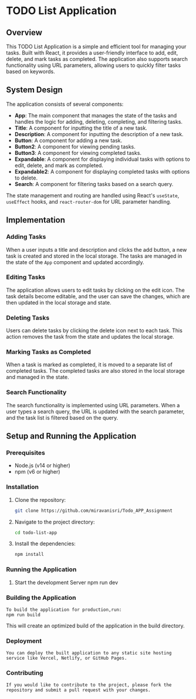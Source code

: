 # TODO List Application

## Overview

This TODO List Application is a simple and efficient tool for managing your tasks. Built with React, it provides a user-friendly interface to add, edit, delete, and mark tasks as completed. The application also supports search functionality using URL parameters, allowing users to quickly filter tasks based on keywords.

## System Design

The application consists of several components:
- **App**: The main component that manages the state of the tasks and handles the logic for adding, deleting, completing, and filtering tasks.
- **Title**: A component for inputting the title of a new task.
- **Description**: A component for inputting the description of a new task.
- **Button**: A component for adding a new task.
- **Button2**: A component for viewing pending tasks.
- **Button3**: A component for viewing completed tasks.
- **Expandable**: A component for displaying individual tasks with options to edit, delete, and mark as completed.
- **Expandable2**: A component for displaying completed tasks with options to delete.
- **Search**: A component for filtering tasks based on a search query.

The state management and routing are handled using React's `useState`, `useEffect` hooks, and `react-router-dom` for URL parameter handling.

## Implementation

### Adding Tasks

When a user inputs a title and description and clicks the add button, a new task is created and stored in the local storage. The tasks are managed in the state of the `App` component and updated accordingly.

### Editing Tasks

The application allows users to edit tasks by clicking on the edit icon. The task details become editable, and the user can save the changes, which are then updated in the local storage and state.

### Deleting Tasks

Users can delete tasks by clicking the delete icon next to each task. This action removes the task from the state and updates the local storage.

### Marking Tasks as Completed

When a task is marked as completed, it is moved to a separate list of completed tasks. The completed tasks are also stored in the local storage and managed in the state.

### Search Functionality

The search functionality is implemented using URL parameters. When a user types a search query, the URL is updated with the search parameter, and the task list is filtered based on the query.

## Setup and Running the Application

### Prerequisites

- Node.js (v14 or higher)
- npm (v6 or higher)

### Installation

1. Clone the repository:
   ```bash
   git clone https://github.com/miravanisri/Todo_APP_Assignment
2. Navigate to the project directory:
   ```bash
   cd todo-list-app
3. Install the dependencies:
   ```bash
   npm install

### Running the Application
1. Start the development Server
   npm run dev


### Building the Application
    To build the application for production,run:
    npm run build

This will create an optimized build of the application in the build directory.

### Deployment
    You can deploy the built application to any static site hosting service like Vercel, Netlify, or GitHub Pages.

### Contributing
    If you would like to contribute to the project, please fork the repository and submit a pull request with your changes.
